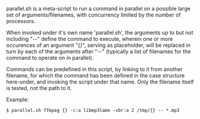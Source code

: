 parallel.sh is a meta-script to run a command in parallel on a possible large set of
arguments/filenames, with concurrency limited by the number of processors.

When invoked under it's own name 'parallel.sh', the arguments up to but not including "--" define
the command to execute, wherein one or more occurences of an argument "{}", serving as placeholder,
will be replaced in turn by each of the arguments after "--" (typically a list of filenames for the
command to operate on in parallel).

Commands can be predefined in this script, by linking to it from another filename, for which the command
has been defined in the case structure here-under, and invoking the script under that name. Only the filename
itself is tested, not the path to it.

Example:

    $ parallel.sh ffmpeg {} -c:a libmp3lame -vbr:a 2 /tmp/{} -- *.mp3
